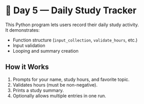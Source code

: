 # 🧠 Day 5 — Daily Study Tracker

This Python program lets users record their daily study activity.  
It demonstrates:
- Function structure (`input_collection`, `validate_hours`, etc.)
- Input validation
- Looping and summary creation

## How it Works
1. Prompts for your name, study hours, and favorite topic.
2. Validates hours (must be non-negative).
3. Prints a study summary.
4. Optionally allows multiple entries in one run.

